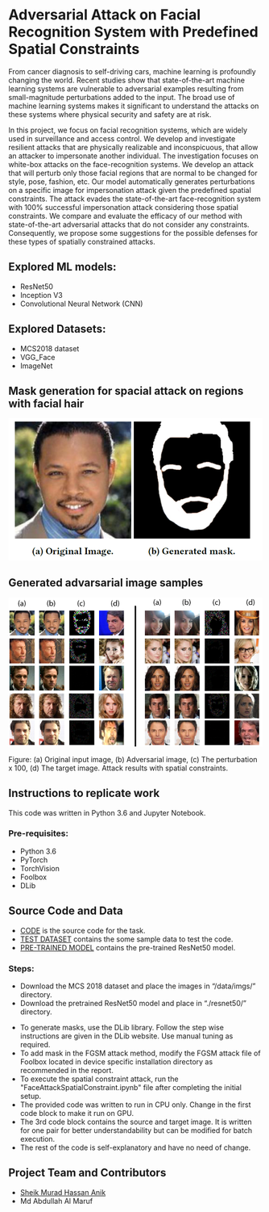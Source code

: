 # Adversarial Attack on Facial Recognition System with Predefined Spatial Constraints

From cancer diagnosis to self-driving cars, machine learning is profoundly changing the world. Recent studies show that state-of-the-art machine learning systems are vulnerable to adversarial examples resulting from small-magnitude perturbations added to the input. The broad use of machine learning systems makes it significant to understand the attacks on these systems where physical security and safety are at risk.

In this project, we focus on facial recognition systems, which are widely used in surveillance and access control. We develop and investigate resilient attacks that are physically realizable and inconspicuous, that allow an attacker to impersonate another individual. The investigation focuses on white-box attacks on the face-recognition systems. We develop an attack that will perturb only those facial regions that are normal to be changed for style, pose, fashion, etc. Our model automatically generates perturbations on a specific image for impersonation attack given the predefined spatial constraints. The attack evades the state-of-the-art face-recognition system with 100\% successful impersonation attack considering those spatial constraints. We compare and evaluate the efficacy of our method with state-of-the-art adversarial attacks that do not consider any constraints. Consequently, we propose some suggestions for the possible defenses for these types of spatially constrained attacks.

## Explored ML models:

- ResNet50
- Inception V3
- Convolutional Neural Network (CNN)

## Explored Datasets:

- MCS2018 dataset
- VGG_Face
- ImageNet

## Mask generation for spacial attack on regions with facial hair

![mask.png](images/mask.png)

## Generated advarsarial image samples

![results.png](images/results.png)

Figure: (a) Original input image, (b) Adversarial image, (c) The perturbation x 100, (d) The target
image. Attack results with spatial constraints.

## Instructions to replicate work

This code was written in Python 3.6 and Jupyter Notebook.

### Pre-requisites:

- Python 3.6
- PyTorch
- TorchVision
- Foolbox
- DLib

## Source Code and Data

- [CODE]() is the source code for the task.
- [TEST DATASET]() contains the some sample data to test the code.
- [PRE-TRAINED MODEL]() contains the pre-trained ResNet50 model.

### Steps:

- Download the MCS 2018 dataset and place the images in “/data/imgs/” directory.
- Download the pretrained ResNet50 model and place in “./resnet50/” directory.

* To generate masks, use the DLib library. Follow the step wise instructions are given in the DLib website. Use manual tuning as required.
* To add mask in the FGSM attack method, modify the FGSM attack file of Foolbox located in device specific installation directory as recommended in the report.
* To execute the spatial constraint attack, run the "FaceAttackSpatialConstraint.ipynb" file after completing the initial setup.
* The provided code was written to run in CPU only. Change in the first code block to make it run on GPU.
* The 3rd code block contains the source and target image. It is written for one pair for better understandability but can be modified for batch execution.
* The rest of the code is self-explanatory and have no need of change.

## Project Team and Contributors

- [Sheik Murad Hassan Anik](https://www.linkedin.com/in/anik801/)
- Md Abdullah Al Maruf

